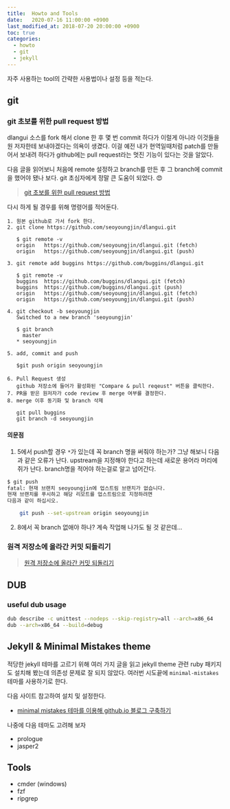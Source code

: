 ```yaml
---
title:  Howto and Tools
date:   2020-07-16 11:00:00 +0900
last_modified_at: 2018-07-20 20:00:00 +0900
toc: true
categories:
  - howto
  - git
  - jekyll
---
```


자주 사용하는 tool의 간략한 사용법이나 설정 등을 적는다.

## git

### git 초보를 위한 pull request 방법

dlangui 소스를 fork 해서 clone 한 후 몇 번 commit 하다가
이럴게 아니라 이것들을 원 저자한테 보내야겠다는 의욕이 생겼다.
이걸 예전 내가 현역일때처럼 patch를 만들어서 보내려 하다가
github에는 pull request라는 멋진 기능이 있다는 것을 알았다.

다음 글을 읽어보니 처음에 remote 설정하고 branch를 만든 후
그 branch에 commit을 했어야 됐나 보다.
git 초심자에게 정말 큰 도움이 되었다. &#128525;

> [git 초보를 위한 pull request 방법](https://wayhome25.github.io/git/2017/07/08/git-first-pull-request-story/)

다시 하게 될 경우를 위해 명령어를 적어둔다.

```
1. 원본 github로 가서 fork 한다.
2. git clone https://github.com/seoyoungjin/dlangui.git

   $ git remote -v
   origin	https://github.com/seoyoungjin/dlangui.git (fetch)
   origin	https://github.com/seoyoungjin/dlangui.git (push)

3. git remote add buggins https://github.com/buggins/dlangui.git

   $ git remote -v
   buggins	https://github.com/buggins/dlangui.git (fetch)
   buggins	https://github.com/buggins/dlangui.git (push)
   origin	https://github.com/seoyoungjin/dlangui.git (fetch)
   origin	https://github.com/seoyoungjin/dlangui.git (push)

4. git checkout -b seoyoungjin
   Switched to a new branch 'seoyoungjin'

   $ git branch
     master
   * seoyoungjin

5. add, commit and push

   $git push origin seoyoungjin

6. Pull Request 생성
   github 저장소에 들어가 활성화된 "Compare & pull reqeust" 버튼을 클릭한다.
7. PR을 받은 원저자가 code review 후 merge 여부를 결정한다.
8. merge 이후 동기화 및 branch 삭제

   git pull buggins
   git branch -d seoyoungjin
```

#### 의문점

1. 5에서 push할 경우 `*`가 있는데 꼭 branch 명을 써줘야 하는가?
그냥 해보니 다음과 같은 오류가 난다.
upstream을 지정해야 한다고 하는데 새로운 용어라 머리에 쥐가 난다.
branch명을 적어야 하는걸로 알고 넘어간다.

```bash
$ git push
fatal: 현재 브랜치 seoyoungjin에 업스트림 브랜치가 없습니다.
현재 브랜치를 푸시하고 해당 리모트를 업스트림으로 지정하려면
다음과 같이 하십시오.

    git push --set-upstream origin seoyoungjin
```

2. 8에서 꼭 branch 없애야 하나? 계속 작업해 나가도 될 것 같은데...

### 원격 저장소에 올라간 커밋 되돌리기

> [원격 저장소에 올라간 커밋 되돌리기](https://jupiny.com/2019/03/19/revert-commits-in-remote-repository/)

## DUB

### useful dub usage

```bash
dub describe -c unittest --nodeps --skip-registry=all --arch=x86_64
dub --arch=x86_64 --build=debug
```

## Jekyll & Minimal Mistakes theme

적당한 jekyll 테마를 고르기 위해 여러 가지 글을 읽고 jekyll theme 관련
ruby 패키지도 설치해 봤는데 의존성 문제로 잘 되지 않았다.
여러번 시도끝에 `minimal-mistakes` 테마를 사용하기로 한다.

다음 사이트 참고하여 설치 및 설정한다.

- [minimal mistakes 테마를 이용해 github.io 블로그 구축하기](https://imreplay.com/blogging/minimal-mistakes-테마를-이용해-githubio-블로그-구축하기/)

나중에 다음 테마도 고려해 보자

 - prologue
 - jasper2

## Tools

- cmder (windows)
- fzf
- ripgrep
